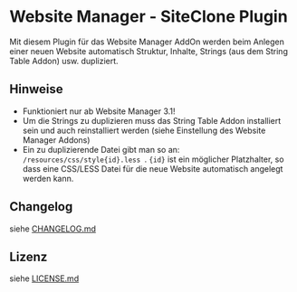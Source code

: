 Website Manager - SiteClone Plugin
==================================

Mit diesem Plugin für das Website Manager AddOn werden beim Anlegen einer neuen Website automatisch Struktur, Inhalte, Strings (aus dem String Table Addon) usw. dupliziert.

Hinweise
--------

* Funktioniert nur ab Website Manager 3.1!
* Um die Strings zu duplizieren muss das String Table Addon installiert sein und auch reinstalliert werden (siehe Einstellung des Website Manager Addons)
* Ein zu duplizierende Datei gibt man so an: `/resources/css/style{id}.less `. `{id}` ist ein möglicher Platzhalter, so dass eine CSS/LESS Datei für die neue Website automatisch angelegt werden kann.

Changelog
---------

siehe [CHANGELOG.md](CHANGELOG.md)

Lizenz
------

siehe [LICENSE.md](LICENSE.md)
